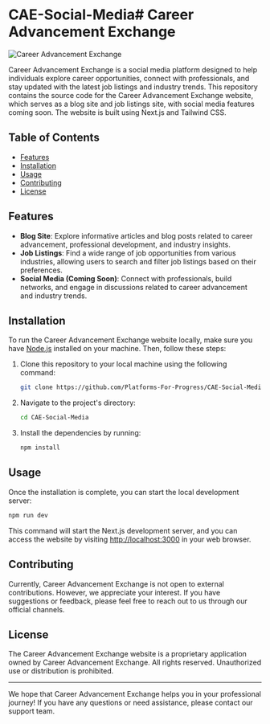 # CAE-Social-Media# Career Advancement Exchange

![Career Advancement Exchange](logo.png)

Career Advancement Exchange is a social media platform designed to help individuals explore career opportunities, connect with professionals, and stay updated with the latest job listings and industry trends. This repository contains the source code for the Career Advancement Exchange website, which serves as a blog site and job listings site, with social media features coming soon. The website is built using Next.js and Tailwind CSS.

## Table of Contents

- [Features](#features)
- [Installation](#installation)
- [Usage](#usage)
- [Contributing](#contributing)
- [License](#license)

## Features

- **Blog Site**: Explore informative articles and blog posts related to career advancement, professional development, and industry insights.
- **Job Listings**: Find a wide range of job opportunities from various industries, allowing users to search and filter job listings based on their preferences.
- **Social Media (Coming Soon)**: Connect with professionals, build networks, and engage in discussions related to career advancement and industry trends.

## Installation

To run the Career Advancement Exchange website locally, make sure you have [Node.js](https://nodejs.org) installed on your machine. Then, follow these steps:

1. Clone this repository to your local machine using the following command:

   ```bash
   git clone https://github.com/Platforms-For-Progress/CAE-Social-Media.git
   ```

2. Navigate to the project's directory:

   ```bash
   cd CAE-Social-Media
   ```

3. Install the dependencies by running:

   ```bash
   npm install
   ```

## Usage

Once the installation is complete, you can start the local development server:

```bash
npm run dev
```

This command will start the Next.js development server, and you can access the website by visiting [http://localhost:3000](http://localhost:3000) in your web browser.

## Contributing

Currently, Career Advancement Exchange is not open to external contributions. However, we appreciate your interest. If you have suggestions or feedback, please feel free to reach out to us through our official channels.

## License

The Career Advancement Exchange website is a proprietary application owned by Career Advancement Exchange. All rights reserved. Unauthorized use or distribution is prohibited.

---

We hope that Career Advancement Exchange helps you in your professional journey! If you have any questions or need assistance, please contact our support team.